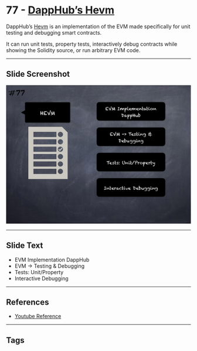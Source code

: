 
# 77 - [DappHub’s Hevm](./DappHub’s%20Hevm.md)

DappHub’s [Hevm](http://dapp.tools/hevm/) is an implementation of the EVM made specifically for unit testing and debugging smart contracts. 

It can run unit tests, property tests, interactively debug contracts while showing the Solidity source, or run arbitrary EVM code.
___
## Slide Screenshot
![077.png](../../images/6.%20Audit%20Techniques%20and%20Tools%20101/077.png)
___
## Slide Text
- EVM Implementation DappHub
- EVM -> Testing & Debugging
- Tests: Unit/Property
- Interactive Debugging
___
## References
- [Youtube Reference](https://youtu.be/jZ81ebDJVe0?t=1091)
___
## Tags
